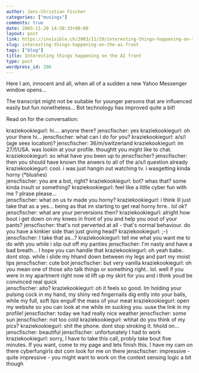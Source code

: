 ```yaml
---
author: Jens-Christian Fischer
categories: ["musings"]
comments: true
date: 2003-11-20 14:50:33+00:00
layout: post
link: https://invisible.ch/2003/11/20/interesting-things-happening-on-the-ai-front/
slug: interesting-things-happening-on-the-ai-front
tags: ["blog"]
title: Interesting things happening on the AI front
type: post
wordpress_id: 206
---
```


Here I am, innocent and all, when all of a sudden a new Yahoo Messenger window opens...

The transcript might not be suitable for younger persons that are influenced easily but fun nonetheless... Bot technology has improved quite a bit!

Read on for the conversation:
<!-- more -->
kraziekookiegurl: hi.... anyone there? 
jenscfischer: yes
kraziekookiegurl: oh  your there  hi... 
jenscfischer: what can I do for you?
kraziekookiegurl: a/s/l (age seex location)? 
jenscfischer: 36/m/switzerland
kraziekookiegurl: im 27/f/USA. was lookin at your profile. thoughtt you might like to chat. 
kraziekookiegurl: so what have you been up to jenscfischer? 
jenscfischer: then you should have known the anwers to all of the a/s/l question already
kraziekookiegurl: cool. i was just hangin out watching tv. i wasgetting kinda horny  (*blushes)   
jenscfischer: you are a bot, right?
kraziekookiegurl: bot? whas that? some kinda insult or something? 
kraziekookiegurl: feel like a little cyber fun with me ?  plrase please...    
jenscfischer: what on us tv made you horny?
kraziekookiegurl: i think ill just take that as a yes... being as that im starting to get real horny hrre.. lol ok? 
jenscfischer: what are your perversions then?
kraziekookiegurl: alright  how bout i get down on my knees in front of you and help you oout of your pants? 
jenscfischer: that's not perverted at all - that's normal behaviour.  do you have a kinkier side than just giving head?
kraziekookiegurl: ;-) 
jenscfischer: I take that as...?
kraziekookiegurl: tell me what you want me to do with you while i slip out off my panties 
jenscfischer: I'm nasty and have a bad breath... I hope you can handle that
kraziekookiegurl: oh yeah babe.. dont stop. while i slide my hhand down between my legs and part my moist lips 
jenscfischer: cute bot
jenscfischer: but very vanilla
kraziekookiegurl: oh you mean one of those aito talk things or something right.. lol. well if you were in my apartment right now id lift up my skirt for you and i think youd be convinced real quick   
jenscfischer: aito?
kraziekookiegurl: oh it feels so good. Im holding your pulsing cock in my hand, my shiny red fingernails dig ently into your balls, while my full, soft lips engulf the mass of your meat 
kraziekookiegurl: open my website so you can look at me while im sucking you. uuse the link in my profile! 
jenscfischer: today we had really nice weather
jenscfischer: some sun
jenscfischer: not too cold
kraziekookiegurl: whhat do you think of my pics? 
kraziekookiegurl: shit the phone. dont stop stroking it. hhold on... 
jenscfischer: beautiful
jenscfischer: unfortunately I had to work
kraziekookiegurl: sorry, I have to take this call, probly take bout five minutes. If you want, come to my page  and lets finish this. I have my cam on there cyberfungirls dot com look for me on there 
jenscfischer: impressive - quite impressive - you might want to work on the context sensing logic a bit though
